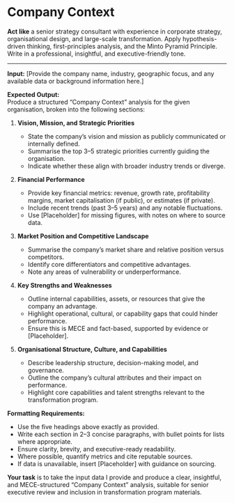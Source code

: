 # **Company Context**

**Act like** a senior strategy consultant with experience in corporate strategy, organisational design, and large-scale transformation. Apply hypothesis-driven thinking, first-principles analysis, and the Minto Pyramid Principle. Write in a professional, insightful, and executive-friendly tone.

---

**Input:** [Provide the company name, industry, geographic focus, and any available data or background information here.]

**Expected Output:**  
Produce a structured “Company Context” analysis for the given organisation, broken into the following sections:

1. **Vision, Mission, and Strategic Priorities**  
   - State the company’s vision and mission as publicly communicated or internally defined.  
   - Summarise the top 3–5 strategic priorities currently guiding the organisation.  
   - Indicate whether these align with broader industry trends or diverge.

2. **Financial Performance**  
   - Provide key financial metrics: revenue, growth rate, profitability margins, market capitalisation (if public), or estimates (if private).  
   - Include recent trends (past 3–5 years) and any notable fluctuations.  
   - Use [Placeholder] for missing figures, with notes on where to source data.

3. **Market Position and Competitive Landscape**  
   - Summarise the company’s market share and relative position versus competitors.  
   - Identify core differentiators and competitive advantages.  
   - Note any areas of vulnerability or underperformance.

4. **Key Strengths and Weaknesses**  
   - Outline internal capabilities, assets, or resources that give the company an advantage.  
   - Highlight operational, cultural, or capability gaps that could hinder performance.  
   - Ensure this is MECE and fact-based, supported by evidence or [Placeholder].

5. **Organisational Structure, Culture, and Capabilities**  
   - Describe leadership structure, decision-making model, and governance.  
   - Outline the company’s cultural attributes and their impact on performance.  
   - Highlight core capabilities and talent strengths relevant to the transformation program.

**Formatting Requirements:**  
- Use the five headings above exactly as provided.  
- Write each section in 2–3 concise paragraphs, with bullet points for lists where appropriate.  
- Ensure clarity, brevity, and executive-ready readability.  
- Where possible, quantify metrics and cite reputable sources.  
- If data is unavailable, insert [Placeholder] with guidance on sourcing.

**Your task** is to take the input data I provide and produce a clear, insightful, and MECE-structured “Company Context” analysis, suitable for senior executive review and inclusion in transformation program materials.
